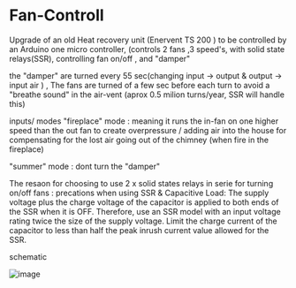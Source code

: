 # Fan-Controll
Upgrade of an old Heat recovery unit (Enervent TS 200 ) to be controlled by an Arduino one micro controller,
(controls 2 fans ,3 speed's, with solid state relays(SSR), controlling fan on/off , and "damper"

the "damper" are turned every 55 sec(changing input -> output & output -> input air )   , 
The fans are turned of a few sec before each turn to avoid a "breathe sound" in the air-vent 
(aprox 0.5 milion turns/year, SSR will handle this)

inputs/ modes
"fireplace" mode : 
meaning it runs the in-fan on one higher speed than the out fan
to create overpressure / adding air into the house for compensating for the lost air going out of the chimney (when 
fire in the fireplace)

"summer" mode  : dont turn the "damper"


The resaon for choosing to use 2 x solid states relays in serie for turning on/off fans :
precations when using SSR & Capacitive Load:
The supply voltage plus the charge voltage of the capacitor is
applied to both ends of the SSR when it is OFF. Therefore,
use an SSR model with an input voltage rating twice the size
of the supply voltage. Limit the charge current of the capacitor
to less than half the peak inrush current value allowed for the
SSR.

 

schematic 

![image](https://user-images.githubusercontent.com/71104893/164334567-bbfb75ec-faa1-4306-ac89-d071d321af8c.png)

